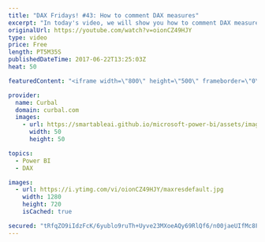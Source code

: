 ```yaml
---
title: "DAX Fridays! #43: How to comment DAX measures"
excerpt: "In today's video, we will show you how to comment DAX measures in Power BI. If you are an analyst or a consultant, it is always good practice to comment all the measures so when others will have to maintain the file you produce, they undestand how you built your model.  In this video, we will go through"
originalUrl: https://youtube.com/watch?v=oionCZ49HJY
type: video
price: Free
length: PT5M35S
publishedDateTime: 2017-06-22T13:25:03Z
heat: 50

featuredContent: "<iframe width=\"800\" height=\"500\" frameborder=\"0\" src=\"https://www.youtube.com/embed/oionCZ49HJY\" allow=\"accelerometer; autoplay; encrypted-media; gyroscope; picture-in-picture\" allowfullscreen></iframe>"

provider:
  name: Curbal
  domain: curbal.com
  images:
    - url: https://smartableai.github.io/microsoft-power-bi/assets/images/organizations/curbal.com-50x50.jpg
      width: 50
      height: 50

topics:
  - Power BI
  - DAX

images:
  - url: https://i.ytimg.com/vi/oionCZ49HJY/maxresdefault.jpg
    width: 1280
    height: 720
    isCached: true

secured: "tRfqZO9iIdzFcK/6yublo9ruTh+Uyve23MXoeAQy69RlQf6/n00jaeUIfMc8Fux8rHW+H+wfqPrJO4Sh8YjtRcce6pOQub5G29g9wDsw6Xz0VAv+gqG+gkAX7kQpI6QJfX/pS2X4G5JJff96WOuqE/rLPX+yu8xscXuAA5eam+IOmYbq6dp1aOW/lolHaGCCfvEWxBCelrqau3trUIHa6MXRutGwXiuyiG87ndBTAgr/Rbb98kReRuklYuMo6NaWb9SAAijt1/XSvKfPHeMx6BUeasSzPa8Wpx/+gpbL7aB1v0pNjM5mB0hqywXxckVWvy9Xe4wftfU4V1eov6LsQ8Hssj6F+1W2r68E3qT87vQ1Uqye/N5xSmKiHLFkTcmhwq49edKwGjfafA7NRgarCsgiM1s7CA+D0MdJpKqxn4U=;0ZmGMEWrFWmyeVT8eA60AA=="
---
```


